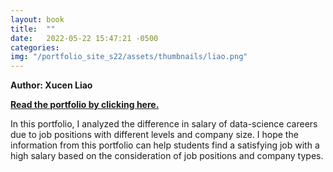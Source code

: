 ```yaml
---
layout: book
title:  ""
date:   2022-05-22 15:47:21 -0500
categories:
img: "/portfolio_site_s22/assets/thumbnails/liao.png"
---
```


<b>Author: Xucen Liao</b>

<b><a href="https://data-viz.it.wisc.edu/content/9221edb5-67cb-4499-930d-8e62da91069b">Read the portfolio by clicking here.</a></b>

In this portfolio, I analyzed the difference in salary of data-science careers due to job positions
with different levels and company size. I hope the information from this portfolio can help
students find a satisfying job with a high salary based on the consideration of job positions and
company types.

[jekyll-docs]: https://jekyllrb.com/docs/home
[jekyll-gh]:   https://github.com/jekyll/jekyll
[jekyll-talk]: https://talk.jekyllrb.com/
